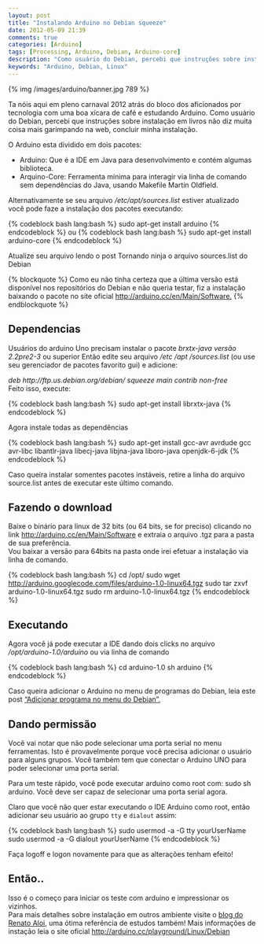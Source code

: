 ```yaml
---
layout: post
title: "Instalando Arduino no Debian squeeze"
date: 2012-05-09 21:39
comments: true
categories: [Arduino]
tags: [Processing, Arduino, Debian, Arduino-core]
description: "Como usuário do Debian, percebi que instruções sobre instalação em livros não diz muita coisa mais garimpando na web, concluir minha instalação."
keywords: "Arduino, Debian, Linux"
---
```

{% img /images/arduino/banner.jpg 789 %}
<p>
Ta nóis aqui em pleno carnaval 2012 atrás do bloco dos aficionados por tecnologia com uma boa xícara de café e estudando Arduino. Como usuário do Debian, percebi que instruções sobre instalação em livros não diz muita coisa mais garimpando na web, concluir minha instalação.
</p>
<!-- more -->
<p>
O Arduino esta dividido em dois pacotes:
</p>
<ul>
	<li>Arduino: Que é a IDE em Java para desenvolvimento e contém algumas biblioteca.</li>
	<li>Arquino-Core:  Ferramenta mínima para interagir via linha de comando sem dependências do Java, usando Makefile Martin Oldfield.</li>
</ul>

<p>
Alternativamente se seu arquivo  <em>/etc/apt/sources.list</em>  estiver atualizado você pode faze a instalação dos pacotes executando:
</p>
{% codeblock bash lang:bash %}
sudo apt-get install arduino
{% endcodeblock %}
ou
{% codeblock bash lang:bash %}
sudo apt-get install arduino-core
{% endcodeblock %}
<p>
Atualize seu arquivo lendo o post Tornando ninja o arquivo sources.list do Debian
</p>
{% blockquote %}
Como eu não tinha certeza que a última versão está disponível nos repositórios do Debian e não queria testar, 
fiz a instalação baixando o pacote no site oficial <a href="http://arduino.cc/en/Main/Software" >http://arduino.cc/en/Main/Software.</a>
{% endblockquote %}


<h2>Dependencias</h2>
<p>
Usuários do arduino Uno precisam instalar o pacote <em>brxtx-java versão 2.2pre2-3</em> ou superior  Então edite seu arquivo  <em>/etc /apt /sources.list</em> (ou use seu gerenciador de pacotes favorito gui) e adicione:
</p>

<p>
<em>deb http://ftp.us.debian.org/debian/ squeeze main contrib non-free</em><br /> 
Feito isso, execute:
</p>
{% codeblock bash lang:bash %}
sudo apt-get install librxtx-java
{% endcodeblock %}
<p>
Agora instale todas as dependências
</p>
{% codeblock bash lang:bash %}
sudo apt-get install gcc-avr avrdude gcc avr-libc libantlr-java libecj-java libjna-java liboro-java openjdk-6-jdk
{% endcodeblock %}
<p>
Caso queira instalar somentes pacotes instáveis, retire a linha do arquivo source.list antes de executar este último comando.
</p>

<h2>Fazendo o download</h2>
<p>
Baixe o binário para linux de 32 bits (ou 64 bits, se for preciso) clicando no link <a href="http://arduino.cc/en/Main/Software">http://arduino.cc/en/Main/Software</a> e extraia o arquivo .tgz para a pasta de sua preferência.<br />
Vou baixar a versão para 64bits na pasta onde irei efetuar a instalação via linha de comando.
</p>

{% codeblock bash lang:bash %}
cd /opt/
sudo wget http://arduino.googlecode.com/files/arduino-1.0-linux64.tgz
sudo tar zxvf arduino-1.0-linux64.tgz
sudo rm arduino-1.0-linux64.tgz
{% endcodeblock %}

<h2>Executando</h2>
<p>
Agora você já pode executar a IDE dando dois clicks no arquivo <em>/opt/arduino-1.0/arduino</em>  ou via linha de comando
</p>

{% codeblock bash lang:bash %}
cd arduino-1.0
sh arduino
{% endcodeblock %}

<p>
Caso queira adicionar o Arduino no menu de programas do Debian, leia este post <a href="http://leandronunes.com.br/?p=183">“Adicionar programa no menu do Debian”.</a>
</p>

<h2>Dando permissão</h2>
<p>
Você vai notar que não pode selecionar uma porta serial no menu ferramentas. Isto é provavelmente porque você precisa adicionar o usuário para alguns grupos. Você também tem que conectar o Arduino UNO para poder selecionar uma porta serial.
</p>

<p>
Para um teste rápido, você pode executar arduino como root com: sudo sh arduino. Você deve ser capaz de selecionar uma porta serial agora.
</p>

<p>
Claro que você não quer estar executando o IDE Arduino como root, então adicionar seu usuário ao grupo <code>tty</code> e <code>dialout</code>   assim:
</p>
{% codeblock bash lang:bash %}
sudo usermod -a -G tty yourUserName
sudo usermod -a -G dialout yourUserName
{% endcodeblock %}
<p>
Faça logoff e logon novamente para que as alterações tenham efeito!
</p>

<h2>Então..</h2>
<p>
Isso é o começo para iniciar os teste com arduino e impressionar os vizinhos.<br />
Para mais detalhes sobre instalação em outros ambiente visite o <a href="http://renatoaloi.blogspot.com/2011/10/instalando-arduino-guia-completo.html">blog do Renato Aloi</a>, uma ótima referência de estudos também!
Mais informações de instação leia o site oficial <a href="http://arduino.cc/playground/Linux/Debian">http://arduino.cc/playground/Linux/Debian</a>
</p>
